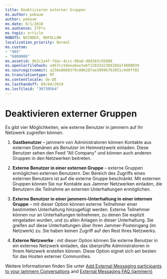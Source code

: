 ```yaml
---
title: Deaktivieren externer Gruppen
ms.author: pebaum
author: pebaum
ms.date: 8/1/2018
ms.audience: ITPro
ms.topic: article
ROBOTS: NOINDEX, NOFOLLOW
localization_priority: Normal
ms.custom:
- "965"
- "6000006"
ms.assetid: 962c2a4f-7dac-4ccc-98a8-d0d283c95808
ms.openlocfilehash: a467cc5deea6ae3a6f12832d238928daf4800039
ms.sourcegitcommit: a256e8680379c006287ae30996763051c4d9ff85
ms.translationtype: MT
ms.contentlocale: de-DE
ms.lasthandoff: 09/04/2019
ms.locfileid: "36739564"
---
```

# <a name="how-to-disable-external-groups"></a>Deaktivieren externer Gruppen

Es gibt vier Möglichkeiten, wie externe Benutzer in jammern auf Ihr Netzwerk zugreifen können.
  
1. **Gastbenutzer** – jammern von Administratoren können Kontakte aus externen Domänen als Benutzer im Heimnetzwerk einladen. Diese Benutzer sehen den Feed "All Company" und können auch anderen Gruppen in den Netzwerken beitreten.

2. **Externe Benutzer in einer externen Gruppe** – externe Gruppen ermöglichen externen Benutzern. Der Bereich des Zugriffs eines externen Benutzers ist auf die externe Gruppe beschränkt. Mit externen Gruppen können Sie nur Kontakte aus Jammer Netzwerken einladen, die Benutzern die Teilnahme an externen Unterhaltungen ermöglichen.

3. **Externe Benutzer in einer jammern-Unterhaltung in einer internen Gruppe** – mit dieser Option können externe Teilnehmer einer bestimmten Unterhaltung hinzugefügt werden. Externe Teilnehmer können nur an Unterhaltungen teilnehmen, zu denen Sie explizit eingeladen wurden, und zu allen Anlagen in dieser Unterhaltung. Sie greifen auf diese Unterhaltungen über Ihren Jammer-Posteingang (im Netzwerk) zu. Sie haben keinen Zugriff auf den Rest Ihres Netzwerks.

4. **Externe Netzwerke** : mit dieser Option können Sie externe Benutzer in ein externes Netzwerk einladen, das überprüfte Administratoren in Ihrem Netzwerk erstellen können. Diese Option eignet sich am besten für das Hosten externer Communities.

Weitere Informationen finden Sie unter [Add External Messaging participants to your jammern Conversations](https://docs.microsoft.com/yammer/work-with-external-users/add-external-participants) and [External Messaging FAQ (jammern)](https://docs.microsoft.com/yammer/work-with-external-users/external-messaging-faq)
  